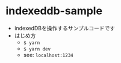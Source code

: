 # indexeddb-sample

* indexedDBを操作するサンプルコードです
* はじめ方
  * `$ yarn`
  * `$ yarn dev`
  * see: `localhost:1234`